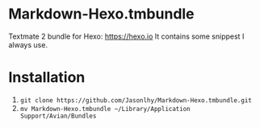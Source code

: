 # Markdown-Hexo.tmbundle
Textmate 2 bundle for Hexo: https://hexo.io
It contains some snippest I always use.

# Installation
1. `git clone https://github.com/Jasonlhy/Markdown-Hexo.tmbundle.git`
2. `mv Markdown-Hexo.tmbundle ~/Library/Application Support/Avian/Bundles`
